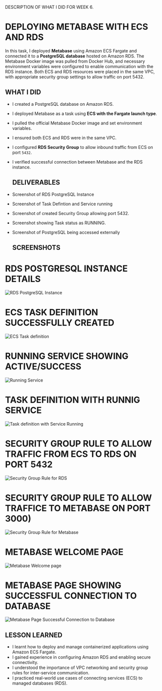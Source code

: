 DESCRIPTION OF WHAT I DID FOR WEEK 6.

# DEPLOYING METABASE WITH ECS AND RDS

In this task, I deployed **Metabase** using Amazon ECS Fargate and connected it to a **PostgreSQL database** hosted on Amazon RDS. The Metabase Docker image was pulled from Docker Hub, and necessary environment variables were configured to enable communication with the RDS instance. Both ECS and RDS resources were placed in the same VPC, with appropriate security group settings to allow traffic on port 5432.

## WHAT I DID

- I created a PostgreSQL database on Amazon RDS.
- I deployed Metabase as a task using **ECS with the Fargate launch type**.
- I pulled the official Metabase Docker image and set environment variables.
- I ensured both ECS and RDS were in the same VPC.
- I configured **RDS Security Group** to allow inbound traffic from ECS on port `5432`.
- I verified successful connection between Metabase and the RDS instance.

  ## DELIVERABLES
- Screenshot of RDS PostgreSQL Instance
- Screenshot of Task Defintion and Service running

- Screenshot of created Security Group allowing port 5432.

- Screenshot showing Task status as RUNNING.

- Screenshot of PostgreSQL being accessed externally

  ## SCREENSHOTS

# RDS POSTGRESQL INSTANCE DETAILS
![RDS PostgreSQL Instance](https://github.com/ChideraA080/CSN-BOOTCAMP-TASK-WEEK-1-10/blob/main/Week6/CSN%20BOOTCAMP%20WEEK%206%20TASK/CSN%20BOOTCAMP%20WEEK%206%20RDS%20INSTANCE.png)

# ECS TASK DEFINITION SUCCESSFULLY CREATED
![ECS Task definition](https://github.com/ChideraA080/CSN-BOOTCAMP-TASK-WEEK-1-10/blob/main/Week6/CSN%20BOOTCAMP%20WEEK%206%20TASK/CSN%20BOOTCAMP%20WEEK%206%20ECS%20TASK%20DEFINITION.png)

# RUNNING SERVICE SHOWING ACTIVE/SUCCESS
![Running Service](https://github.com/ChideraA080/CSN-BOOTCAMP-TASK-WEEK-1-10/blob/main/Week6/CSN%20BOOTCAMP%20WEEK%206%20TASK/CSN%20BOOTCAMP%20WEEK%206%20ECS%20SERVICE%20RUNNING.png)

# TASK DEFINITION WITH RUNNIG SERVICE
![Task definition with Service Running](https://github.com/ChideraA080/CSN-BOOTCAMP-TASK-WEEK-1-10/blob/main/Week6/CSN%20BOOTCAMP%20WEEK%206%20TASK/CSN%20BOOTCAMP%20WEEK%206%20TASK%20DEFINITION%20AND%20SERVICE%20RUNNING.png)

# SECURITY GROUP RULE TO ALLOW TRAFFIC FROM ECS TO RDS ON PORT 5432
![Security Group Rule for RDS](https://github.com/ChideraA080/CSN-BOOTCAMP-TASK-WEEK-1-10/blob/main/Week6/CSN%20BOOTCAMP%20WEEK%206%20TASK/CSN%20BOOTCAMP%20WEEK%206%20SG%20ON%20PORT%205432.png)

# SECURITY GROUP RULE TO ALLOW TRAFFICE TO METABASE ON PORT 3000)

![Security Group Rule for Metabase](https://github.com/ChideraA080/CSN-BOOTCAMP-TASK-WEEK-1-10/blob/main/Week6/CSN%20BOOTCAMP%20WEEK%206%20TASK/CSN%20BOOTCAMP%20WEEK%206%20SG%20ON%20PORT%203000.png)

# METABASE WELCOME PAGE
![Metabase Welcome page](https://github.com/ChideraA080/CSN-BOOTCAMP-TASK-WEEK-1-10/blob/main/Week6/CSN%20BOOTCAMP%20WEEK%206%20TASK/CSN%20BOOTCAMP%20WEEK%206%20METABSE%20WELCOME%20PAGE%201.png)

# METABASE PAGE SHOWING SUCCESSFUL CONNECTION TO DATABASE
![Metabase Page Successful Connection to Database](https://github.com/ChideraA080/CSN-BOOTCAMP-TASK-WEEK-1-10/blob/main/Week6/CSN%20BOOTCAMP%20WEEK%206%20TASK/CSN%20BOOTCAMP%20WEEK%206%20METABASE%20SUCCESSFUL%20CONNECTION%20TO%20DATABASE.png)


## LESSON LEARNED

- I learnt how to deploy and manage containerized applications using Amazon ECS Fargate.
- I gained experience in configuring Amazon RDS and enabling secure connectivity.
- I understood the importance of VPC networking and security group rules for inter-service communication.
- I practiced real-world use cases of connecting services (ECS) to managed databases (RDS).

